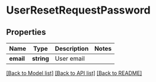 # UserResetRequestPassword

## Properties
Name | Type | Description | Notes
------------ | ------------- | ------------- | -------------
**email** | **string** | User email | 

[[Back to Model list]](../../README.md#documentation-for-models) [[Back to API list]](../../README.md#documentation-for-api-endpoints) [[Back to README]](../../README.md)

